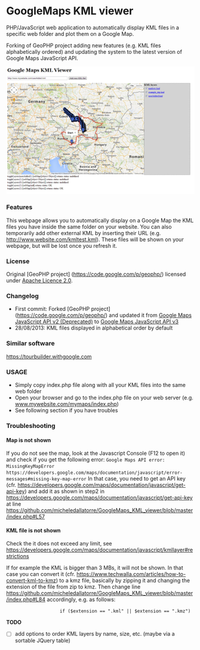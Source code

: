 GoogleMaps KML viewer
=====================

PHP/JavaScript web application to automatically display KML files in a specific web folder and plot them on a Google Map.

Forking of GeoPHP project adding new features (e.g. KML files alphabetically ordered) and updating the system to the latest version of Google Maps JavaScript API.

![Screenshot](images/screenshot.png)

### Features
This webpage allows you to automatically display on a Google Map the KML files you have inside the same folder on your website.
You can also temporarily add other external KML by inserting their URL (e.g. http://www.website.com/kmltest.kml).
These files will be shown on your webpage, but will be lost once you refresh it.

### License
Original [GeoPHP project] (https://code.google.com/p/geophp/) licensed under [Apache Licence 2.0](http://www.apache.org/licenses/LICENSE-2.0.html).

### Changelog
- First commit: Forked [GeoPHP project] (https://code.google.com/p/geophp/) and updated it from [Google Maps JavaScript API v2 (Deprecated)](https://developers.google.com/maps/documentation/javascript/v2/reference) to [Google Maps JavaScript API v3](https://developers.google.com/maps/documentation/javascript/)
- 28/08/2013: KML files displayed in alphabetical order by default 

### Similar software 
https://tourbuilder.withgoogle.com

### USAGE
 - Simply copy index.php file along with all your KML files into the same web folder
 - Open your browser and go to the index.php file on your web server (e.g. www.mywebsite.com/mymaps/index.php)
 - See following section if you have troubles

### Troubleshooting
#### Map is not shown
If you do not see the map, look at the Javascript Console (F12 to open it) and check if you get the following error:
`Google Maps API error: MissingKeyMapError https://developers.google.com/maps/documentation/javascript/error-messages#missing-key-map-error`
In that case, you need to get an API key (cfr. https://developers.google.com/maps/documentation/javascript/get-api-key) and add it as shown in step2 in https://developers.google.com/maps/documentation/javascript/get-api-key at line https://github.com/micheledallatorre/GoogleMaps_KML_viewer/blob/master/index.php#L57

#### KML file is not shown
Check the it does not exceed any limit, see https://developers.google.com/maps/documentation/javascript/kmllayer#restrictions

If for example the KML is bigger than 3 MBs, it will not be shown.
In that case you can convert it (cfr. https://www.techwalla.com/articles/how-to-convert-kml-to-kmz) to a kmz file, basically by zipping it and changing the extension of the file from zip to kmz.
Then change line https://github.com/micheledallatorre/GoogleMaps_KML_viewer/blob/master/index.php#L84 accordingly, e.g. as follows:
```
					if ($extension == ".kml" || $extension == ".kmz")
```     


__TODO__
- [ ] add options to order KML layers by name, size, etc. (maybe via a sortable JQuery table)
